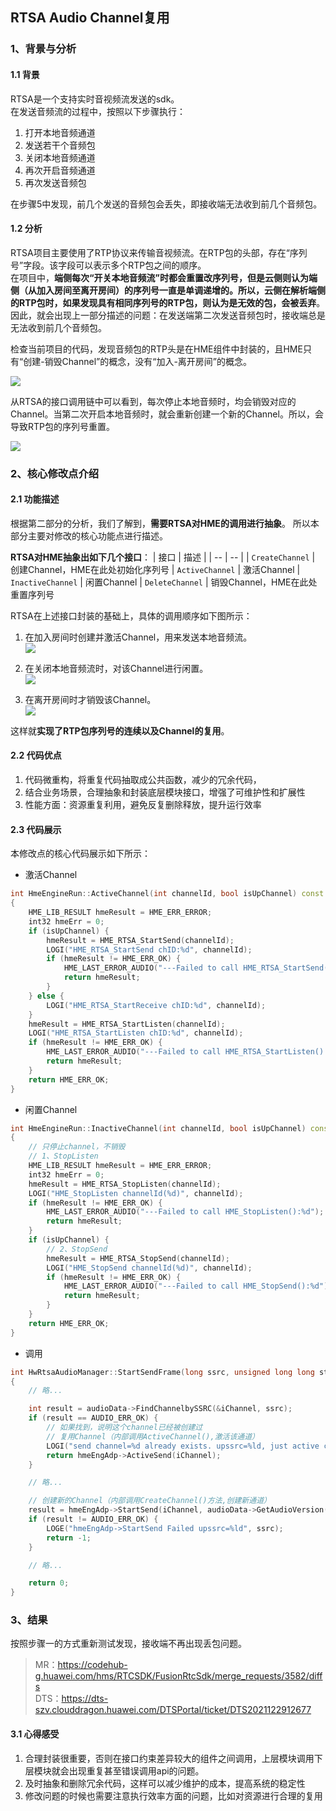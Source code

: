 ## RTSA Audio Channel复用

### 1、背景与分析
#### 1.1 背景
RTSA是一个支持实时音视频流发送的sdk。  
在发送音频流的过程中，按照以下步骤执行：  
1. 打开本地音频通道
2. 发送若干个音频包
3. 关闭本地音频通道
4. 再次开启音频通道
5. 再次发送音频包  

在步骤5中发现，前几个发送的音频包会丢失，即接收端无法收到前几个音频包。

#### 1.2 分析
RTSA项目主要使用了RTP协议来传输音视频流。在RTP包的头部，存在“序列号”字段。该字段可以表示多个RTP包之间的顺序。  
在项目中，**端侧每次“开关本地音频流”时都会重置改序列号，但是云侧则认为端侧（从加入房间至离开房间）的序列号一直是单调递增的。所以，云侧在解析端侧的RTP包时，如果发现具有相同序列号的RTP包，则认为是无效的包，会被丢弃**。  
因此，就会出现上一部分描述的问题：在发送端第二次发送音频包时，接收端总是无法收到前几个音频包。  

检查当前项目的代码，发现音频包的RTP头是在HME组件中封装的，且HME只有“创建-销毁Channel”的概念，没有“加入-离开房间”的概念。

![](assets/2022-02-22-10-27-04.png)  

从RTSA的接口调用链中可以看到，每次停止本地音频时，均会销毁对应的Channel。当第二次开启本地音频时，就会重新创建一个新的Channel。所以，会导致RTP包的序列号重置。  

![](assets/2022-03-10-17-12-03.png)


### 2、核心修改点介绍

#### 2.1 功能描述
根据第二部分的分析，我们了解到，**需要RTSA对HME的调用进行抽象**。 所以本部分主要对修改的核心功能点进行描述。

**RTSA对HME抽象出如下几个接口**：
| 接口 | 描述 |
| -- | -- |
| `CreateChannel`     | 创建Channel，HME在此处初始化序列号
| `ActiveChannel`     | 激活Channel
| `InactiveChannel`   | 闲置Channel
| `DeleteChannel`     | 销毁Channel，HME在此处重置序列号

RTSA在上述接口封装的基础上，具体的调用顺序如下图所示：

1. 在加入房间时创建并激活Channel，用来发送本地音频流。  
![](assets/2022-02-22-15-08-42.png)

2. 在关闭本地音频流时，对该Channel进行闲置。  
![](assets/2022-03-04-11-30-41.png)

3. 在离开房间时才销毁该Channel。  
![](assets/2022-02-22-16-44-40.png)

这样就**实现了RTP包序列号的连续以及Channel的复用**。

#### 2.2 代码优点
1. 代码微重构，将重复代码抽取成公共函数，减少的冗余代码，
2. 结合业务场景，合理抽象和封装底层模块接口，增强了可维护性和扩展性
3. 性能方面：资源重复利用，避免反复删除释放，提升运行效率

#### 2.3 代码展示

本修改点的核心代码展示如下所示：

- 激活Channel
```C++
int HmeEngineRun::ActiveChannel(int channelId, bool isUpChannel) const
{
    HME_LIB_RESULT hmeResult = HME_ERR_ERROR;
    int32 hmeErr = 0;
    if (isUpChannel) {
        hmeResult = HME_RTSA_StartSend(channelId);
        LOGI("HME_RTSA_StartSend chID:%d", channelId);
        if (hmeResult != HME_ERR_OK) {
            HME_LAST_ERROR_AUDIO("---Failed to call HME_RTSA_StartSend():%d");
            return hmeResult;
        }
    } else {
        LOGI("HME_RTSA_StartReceive chID:%d", channelId);
    }
    hmeResult = HME_RTSA_StartListen(channelId);
    LOGI("HME_RTSA_StartListen chID:%d", channelId);
    if (hmeResult != HME_ERR_OK) {
        HME_LAST_ERROR_AUDIO("---Failed to call HME_RTSA_StartListen():%d");
        return hmeResult;
    }
    return HME_ERR_OK;
}
```
- 闲置Channel
```C++
int HmeEngineRun::InactiveChannel(int channelId, bool isUpChannel) const
{
    // 只停止channel，不销毁
    // 1、StopListen
    HME_LIB_RESULT hmeResult = HME_ERR_ERROR;
    int32 hmeErr = 0;
    hmeResult = HME_RTSA_StopListen(channelId);
    LOGI("HME_StopListen channelId(%d)", channelId);
    if (hmeResult != HME_ERR_OK) {
        HME_LAST_ERROR_AUDIO("---Failed to call HME_StopListen():%d");
        return hmeResult;
    }
    if (isUpChannel) {
        // 2、StopSend
        hmeResult = HME_RTSA_StopSend(channelId);
        LOGI("HME_StopSend channelId(%d)", channelId);
        if (hmeResult != HME_ERR_OK) {
            HME_LAST_ERROR_AUDIO("---Failed to call HME_StopSend():%d");
            return hmeResult;
        }
    }
    return HME_ERR_OK;
}
```
- 调用  
```C++
int HwRtsaAudioManager::StartSendFrame(long ssrc, unsigned long long streamUid)
{
    // 略...

    int result = audioData->FindChannelbySSRC(&iChannel, ssrc);
    if (result == AUDIO_ERR_OK) {
        // 如果找到，说明这个channel已经被创建过
        // 复用Channel（内部调用ActiveChannel(),激活该通道）
        LOGI("send channel=%d already exists. upssrc=%ld, just active channel", iChannel, ssrc);
        return hmeEngAdp->ActiveSend(iChannel);
    }

    // 略...

    // 创建新的Channel（内部调用CreateChannel()方法,创建新通道）
    result = hmeEngAdp->StartSend(iChannel, audioData->GetAudioVersion(), stConfig);
    if (result != AUDIO_ERR_OK) {
        LOGE("hmeEngAdp->StartSend Failed upssrc=%ld", ssrc);
        return -1;
    }

    // 略...

    return 0;
}
```



### 3、结果
按照步骤一的方式重新测试发现，接收端不再出现丢包问题。

> MR：https://codehub-g.huawei.com/hms/RTCSDK/FusionRtcSdk/merge_requests/3582/diffs  
> DTS：https://dts-szv.clouddragon.huawei.com/DTSPortal/ticket/DTS2021122912677

#### 3.1 心得感受
1. 合理封装很重要，否则在接口约束差异较大的组件之间调用，上层模块调用下层模块就会出现重复甚至错误调用api的问题。
2. 及时抽象和删除冗余代码，这样可以减少维护的成本，提高系统的稳定性
3. 修改问题的时候也需要注意执行效率方面的问题，比如对资源进行合理的复用



